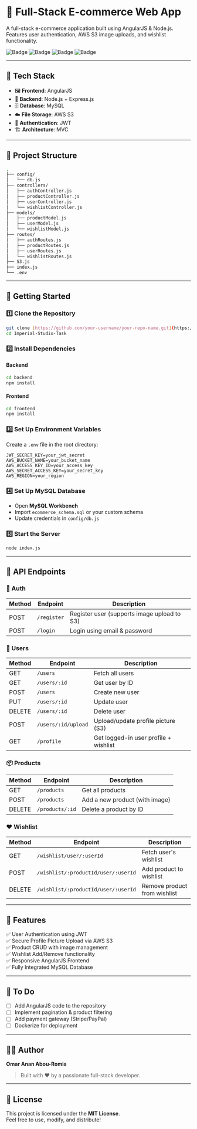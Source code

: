 
# 🛒 Full-Stack E-commerce Web App

A full-stack e-commerce application built using AngularJS & Node.js.  
Features user authentication, AWS S3 image uploads, and wishlist functionality.

![Badge](https://img.shields.io/badge/Frontend-AngularJS-red)
![Badge](https://img.shields.io/badge/Backend-Node.js-green)
![Badge](https://img.shields.io/badge/Database-MySQL-blue)
![Badge](https://img.shields.io/badge/Storage-AWS%20S3-yellow)

---

## 🔧 Tech Stack

- 🖼 **Frontend**: AngularJS  
- 🧠 **Backend**: Node.js + Express.js  
- 🗄 **Database**: MySQL  
- ☁️ **File Storage**: AWS S3  
- 🔐 **Authentication**: JWT  
- 🏗 **Architecture**: MVC  

---

## 📁 Project Structure

```bash
.
├── config/
│   └── db.js
├── controllers/
│   ├── authController.js
│   ├── productController.js
│   ├── userController.js
│   └── wishlistController.js
├── models/
│   ├── productModel.js
│   ├── userModel.js
│   └── wishlistModel.js
├── routes/
│   ├── authRoutes.js
│   ├── productRoutes.js
│   ├── userRoutes.js
│   └── wishlistRoutes.js
├── S3.js
├── index.js
└── .env
```

---

## 🚀 Getting Started

### 1️⃣ Clone the Repository

```bash
git clone [https://github.com/your-username/your-repo-name.git](https://github.com/omar3anan/Imperial-Studio-Task/)
cd Imperial-Studio-Task
```

### 2️⃣ Install Dependencies

#### Backend

```bash
cd backend
npm install
```

#### Frontend

```bash
cd frontend
npm install
```

### 3️⃣ Set Up Environment Variables

Create a `.env` file in the root directory:

```env
JWT_SECRET_KEY=your_jwt_secret
AWS_BUCKET_NAME=your_bucket_name
AWS_ACCESS_KEY_ID=your_access_key
AWS_SECRET_ACCESS_KEY=your_secret_key
AWS_REGION=your_region
```

### 4️⃣ Set Up MySQL Database

- Open **MySQL Workbench**
- Import `ecommerce_schema.sql` or your custom schema
- Update credentials in `config/db.js`

### 5️⃣ Start the Server

```bash
node index.js
```

---

## 📡 API Endpoints

### 🔐 Auth

| Method | Endpoint     | Description                                    |
|--------|--------------|------------------------------------------------|
| POST   | `/register`  | Register user (supports image upload to S3)   |
| POST   | `/login`     | Login using email & password                  |

### 👤 Users

| Method | Endpoint             | Description                             |
|--------|----------------------|-----------------------------------------|
| GET    | `/users`             | Fetch all users                         |
| GET    | `/users/:id`         | Get user by ID                          |
| POST   | `/users`             | Create new user                         |
| PUT    | `/users/:id`         | Update user                             |
| DELETE | `/users/:id`         | Delete user                             |
| POST   | `/users/:id/upload`  | Upload/update profile picture (S3)      |
| GET    | `/profile`           | Get logged-in user profile + wishlist   |

### 📦 Products

| Method | Endpoint         | Description               |
|--------|------------------|---------------------------|
| GET    | `/products`      | Get all products          |
| POST   | `/products`      | Add a new product (with image) |
| DELETE | `/products/:id`  | Delete a product by ID    |

### ❤️ Wishlist

| Method | Endpoint                                         | Description                  |
|--------|--------------------------------------------------|------------------------------|
| GET    | `/wishlist/user/:userId`                         | Fetch user's wishlist        |
| POST   | `/wishlist/:productId/user/:userId`              | Add product to wishlist      |
| DELETE | `/wishlist/:productId/user/:userId`              | Remove product from wishlist |

---

## 📸 Features

✅ User Authentication using JWT  
✅ Secure Profile Picture Upload via AWS S3  
✅ Product CRUD with image management  
✅ Wishlist Add/Remove functionality  
✅ Responsive AngularJS Frontend  
✅ Fully Integrated MySQL Database  

---

## 📌 To Do

- [ ] Add AngularJS code to the repository
- [ ] Implement pagination & product filtering
- [ ] Add payment gateway (Stripe/PayPal)
- [ ] Dockerize for deployment

---

## 👨‍💻 Author

**Omar Anan Abou-Romia**

> Built with ❤️ by a passionate full-stack developer.

---

## 📄 License

This project is licensed under the **MIT License**.  
Feel free to use, modify, and distribute!
